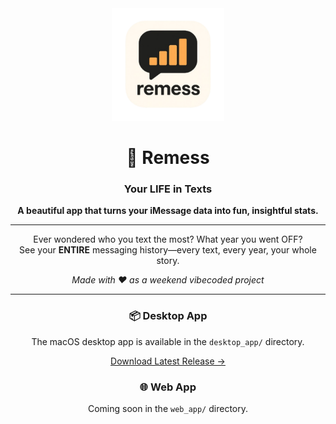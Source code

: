 <div align="center">
  <img src="desktop_app/icon.png" alt="Remess Icon" width="180" height="180" />
  
  # 💬 Remess
  ### Your LIFE in Texts
  
  <p><strong>A beautiful app that turns your iMessage data into fun, insightful stats.</strong></p>
  
  ---
  
  <p>Ever wondered who you text the most? What year you went OFF?<br/>
  See your <strong>ENTIRE</strong> messaging history—every text, every year, your whole story.</p>
  
  <p><em>Made with ❤️ as a weekend vibecoded project</em></p>
  
  ---
  
  ### 📦 Desktop App
  <p>The macOS desktop app is available in the <code>desktop_app/</code> directory.</p>
  <p><a href="https://github.com/FO214/remess/releases/latest">Download Latest Release →</a></p>
  
  ### 🌐 Web App
  <p>Coming soon in the <code>web_app/</code> directory.</p>
  
</div>
